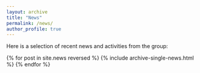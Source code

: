 ```yaml
---
layout: archive
title: "News"
permalink: /news/
author_profile: true
---
```


Here is a selection of recent news and activities from the group:

{% for post in site.news reversed %}
  {% include archive-single-news.html %}
{% endfor %}
